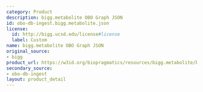 ```yaml
---
category: Product
description: bigg.metabolite OBO Graph JSON
id: obo-db-ingest.bigg.metabolite.json
license:
  id: http://bigg.ucsd.edu/license#license
  label: Custom
name: bigg.metabolite OBO Graph JSON
original_source:
- bigg
product_url: https://w3id.org/biopragmatics/resources/bigg.metabolite/bigg.metabolite.json
secondary_source:
- obo-db-ingest
layout: product_detail
---
```

